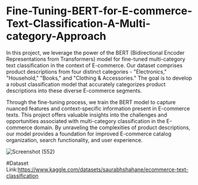 # Fine-Tuning-BERT-for-E-commerce-Text-Classification-A-Multi-category-Approach
In this project, we leverage the power of the BERT (Bidirectional Encoder Representations from Transformers) model for fine-tuned multi-category text classification in the context of E-commerce. Our dataset comprises product descriptions from four distinct categories - "Electronics," "Household," "Books," and "Clothing & Accessories." The goal is to develop a robust classification model that accurately categorizes product descriptions into these diverse E-commerce segments.

Through the fine-tuning process, we train the BERT model to capture nuanced features and context-specific information present in E-commerce texts. This project offers valuable insights into the challenges and opportunities associated with multi-category classification in the E-commerce domain. By unraveling the complexities of product descriptions, our model provides a foundation for improved E-commerce catalog organization, search functionality, and user experience.

![Screenshot (552)](https://github.com/injamul3798/Fine-Tuning-BERT-for-E-commerce-Text-Classification-A-Multi-category-Approach/assets/101572467/a1b8c290-9a96-4cd2-821a-e2fb0636c24a)


#Dataset Link:https://www.kaggle.com/datasets/saurabhshahane/ecommerce-text-classification


